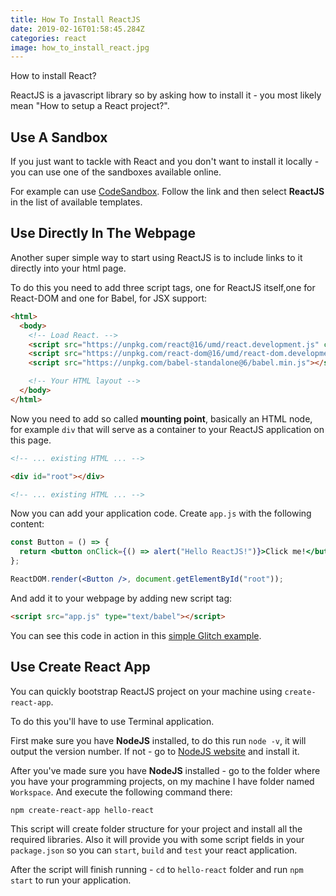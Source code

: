 ```yaml
---
title: How To Install ReactJS
date: 2019-02-16T01:58:45.284Z
categories: react
image: how_to_install_react.jpg
---
```


How to install React?

ReactJS is a javascript library so by asking how to install it - you most likely mean "How to setup a React project?".

## Use A Sandbox

If you just want to tackle with React and you don't want to install it locally - you can use one of the sandboxes available online.

For example can use [CodeSandbox](https://codesandbox.io/s). Follow the link and then select **ReactJS** in the list of available templates.

## Use Directly In The Webpage

Another super simple way to start using ReactJS is to include links to it directly into your html page.

To do this you need to add three script tags, one for ReactJS itself,one for React-DOM and one for Babel, for JSX support:

```html
<html>
  <body>
    <!-- Load React. -->
    <script src="https://unpkg.com/react@16/umd/react.development.js" crossorigin></script>
    <script src="https://unpkg.com/react-dom@16/umd/react-dom.development.js" crossorigin></script>
    <script src="https://unpkg.com/babel-standalone@6/babel.min.js"></script>

    <!-- Your HTML layout -->
  </body>
</html>
```

Now you need to add so called **mounting point**, basically an HTML node, for example `div` that will serve as a container to your ReactJS application on this page.

```html
<!-- ... existing HTML ... -->

<div id="root"></div>

<!-- ... existing HTML ... -->
```

Now you can add your application code. Create `app.js` with the following content:

```jsx
const Button = () => {
  return <button onClick={() => alert("Hello ReactJS!")}>Click me!</button>;
};

ReactDOM.render(<Button />, document.getElementById("root"));
```

And add it to your webpage by adding new script tag:

```html
<script src="app.js" type="text/babel"></script>
```

You can see this code in action in this [simple Glitch example](https://glitch.com/edit/#!/inline-react-example?path=app.js).

## Use Create React App

You can quickly bootstrap ReactJS project on your machine using `create-react-app`.

To do this you'll have to use Terminal application.

First make sure you have **NodeJS** installed, to do this run `node -v`, it will output the version number. If not - go to [NodeJS website](https://nodejs.org) and install it.

After you've made sure you have **NodeJS** installed - go to the folder where you have your programming projects, on my machine I have folder named `Workspace`. And execute the following command there:

```
npm create-react-app hello-react
```

This script will create folder structure for your project and install all the required libraries. Also it will provide you with some script fields in your `package.json` so you can `start`, `build` and `test` your react application.

After the script will finish running - `cd` to `hello-react` folder and run `npm start` to run your application.
